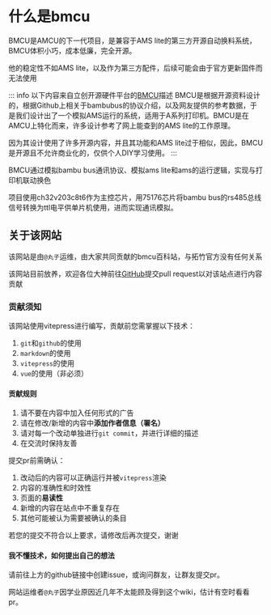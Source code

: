 # 什么是bmcu

BMCU是AMCU的下一代项目，是兼容于AMS lite的第三方开源自动换料系统，BMCU体积小巧，成本低廉，完全开源。

他的稳定性不如AMS lite，以及作为第三方配件，后续可能会由于官方更新固件而无法使用

::: info 以下内容来自立创开源硬件平台的[BMCU](https://oshwhub.com/bamboo-shoot-xmcu-pcb-team/bmcu)描述
BMCU是根据开源资料设计的，根据Github上相关于bambubus的协议介绍，以及网友提供的参考数据，于是我们设计出了一个模拟AMS运行的系统，适用于A系列打印机。BMCU是在AMCU上特化而来，许多设计参考了网上能查到的AMS lite的工作原理。

因为其设计使用了许多开源内容，并且其功能和AMS lite过于相似，因此，BMCU是开源且不允许商业化的，仅供个人DIY学习使用。
:::

BMCU通过模拟bambu bus通讯协议、模拟ams lite和ams的运行逻辑，实现与打印机联动换色

项目使用ch32v203c8t6作为主控芯片，用75176芯片将bambu bus的rs485总线信号转换为ttl电平供单片机使用，进而实现通讯模拟。

## 关于该网站

该网站是由`@丸子`运维，由大家共同贡献的bmcu百科站，与拓竹官方没有任何关系

<!-- 如果该网站对您有所帮助，欢迎前往赞助页面向我[打赏](/doc/other/donate)，您的支持将使该网站得以获得更好的资源，为您提供更好的体验！ -->

该网站目前放养，欢迎各位大神前往[GitHub](https://github.com/xwzkj/bmcu-wiki)提交pull request以对该站点进行内容贡献

### 贡献须知

该网站使用vitepress进行编写，贡献前您需掌握以下技术：

1. `git`和`github`的使用
1. `markdown`的使用
1. `vitepress`的使用
1. `vue`的使用（非必须）

#### 贡献规则

1. 请不要在内容中加入任何形式的广告
1. 请在修改/新增的内容中**添加作者信息（署名）**
1. 请对每一个改动单独进行`git commit`，并进行详细的描述
1. 在交流时保持友善

提交pr前需确认：

1. 改动后的内容可以正确运行并被`vitepress`渲染
1. 内容的准确性和时效性
1. 页面的**易读性**
1. 新增的内容在站点中不重复存在
1. 其他可能被认为需要被确认的条目

若您的提交不符合以上要求，请修改后再次提交，谢谢

#### 我不懂技术，如何提出自己的想法

请前往上方的github链接中创建issue，或询问群友，让群友提交pr。

网站运维者`@丸子`因学业原因近几年不太能顾及得到这个wiki，估计有空时看看pr。

